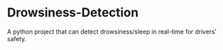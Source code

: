 # Drowsiness-Detection
A python project that can detect drowsiness/sleep in real-time for drivers' safety.
